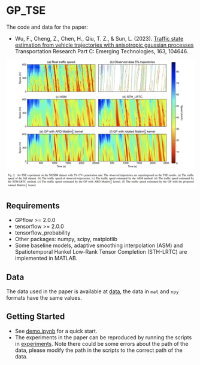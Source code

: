 # GP_TSE
The code and data for the paper:
- Wu, F., Cheng, Z., Chen, H., Qiu, T. Z., & Sun, L. (2023). [Traffic state estimation from vehicle trajectories with anisotropic gaussian processes](https://doi.org/10.1016/j.trc.2024.104646) Transportation Research Part C: Emerging Technologies, 163, 104646. 


![image](data//intro.png)

## Requirements
- GPflow >= 2.0.0
- tensorflow >= 2.0.0
- tensorflow_probability
- Other packages: numpy, scipy, matplotlib
- Some baseline models, adaptive smoothing interpolation (ASM) and Spatiotemporal Hankel Low-Rank Tensor Completion (STH-LRTC) are implemented in MATLAB.

## Data
The data used in the paper is available at [data](data//), the data in `mat` and `npy` formats have the same values.

## Getting Started
- See [demo.ipynb](demo.ipynb) for a quick start.
- The experiments in the paper can be reproduced by running the scripts in [experiments](experiments//). Note there could be some errors about the path of the data, please modify the path in the scripts to the correct path of the data.


